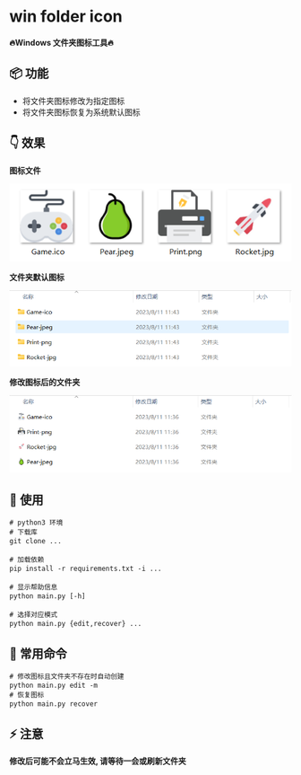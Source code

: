 # win folder icon

**🔥Windows 文件夹图标工具🔥**

## 📦 功能

+ 将文件夹图标修改为指定图标
+ 将文件夹图标恢复为系统默认图标

## 👇 效果

**图标文件**

![图标文件](./img/img.png)

**文件夹默认图标**

![文件夹](./img/folder_old.png)

**修改图标后的文件夹**

![修改图标的文件夹](./img/folder.png)

## 📖 使用

```shell
# python3 环境
# 下载库
git clone ...

# 加载依赖
pip install -r requirements.txt -i ...

# 显示帮助信息
python main.py [-h]

# 选择对应模式
python main.py {edit,recover} ...
```

## 🔗 常用命令

```shell
# 修改图标且文件夹不存在时自动创建
python main.py edit -m
# 恢复图标
python main.py recover
```

## ⚡ 注意

**修改后可能不会立马生效, 请等待一会或刷新文件夹**